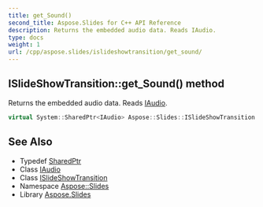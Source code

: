 ```yaml
---
title: get_Sound()
second_title: Aspose.Slides for C++ API Reference
description: Returns the embedded audio data. Reads IAudio.
type: docs
weight: 1
url: /cpp/aspose.slides/islideshowtransition/get_sound/
---
```

## ISlideShowTransition::get_Sound() method


Returns the embedded audio data. Reads [IAudio](../../iaudio/).

```cpp
virtual System::SharedPtr<IAudio> Aspose::Slides::ISlideShowTransition::get_Sound()=0
```

## See Also

* Typedef [SharedPtr](../../system/sharedptr/)
* Class [IAudio](../iaudio/)
* Class [ISlideShowTransition](./)
* Namespace [Aspose::Slides](../)
* Library [Aspose.Slides](../../)